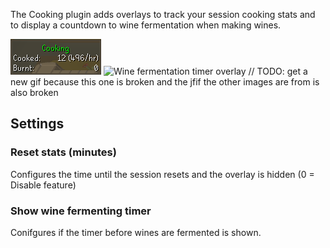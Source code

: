 The Cooking plugin adds overlays to track your session cooking stats and to display a countdown to wine fermentation when making wines.

![Cooking plugin session overlay](img/cooking/cooking_tracker.png) ![Wine fermentation timer overlay](https://i.imgur.com/ZHcEBhz.gif) // TODO: get a new gif because this one is broken and the jfif the other images are from is also broken

## Settings

### Reset stats (minutes)

Configures the time until the session resets and the overlay is hidden (0 = Disable feature)

### Show wine fermenting timer

Conifgures if the timer before wines are fermented is shown.
